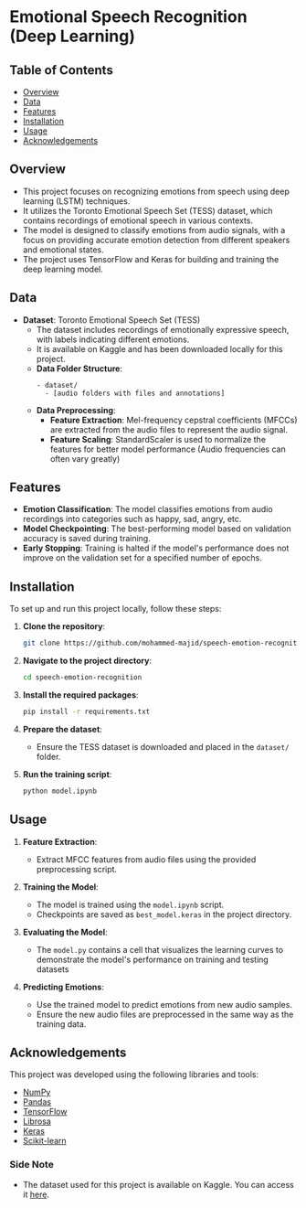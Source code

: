 # Emotional Speech Recognition (Deep Learning)

## Table of Contents
- [Overview](#overview)
- [Data](#data)
- [Features](#features)
- [Installation](#installation)
- [Usage](#usage)
- [Acknowledgements](#acknowledgements)

## Overview

- This project focuses on recognizing emotions from speech using deep learning (LSTM) techniques.
- It utilizes the Toronto Emotional Speech Set (TESS) dataset, which contains recordings of emotional speech in various contexts.
- The model is designed to classify emotions from audio signals, with a focus on providing accurate emotion detection from different speakers and emotional states.
- The project uses TensorFlow and Keras for building and training the deep learning model.

## Data

- **Dataset**: Toronto Emotional Speech Set (TESS)
  - The dataset includes recordings of emotionally expressive speech, with labels indicating different emotions.
  - It is available on Kaggle and has been downloaded locally for this project.
  - **Data Folder Structure**:
    ```
    - dataset/
      - [audio folders with files and annotations]
    ```
  - **Data Preprocessing**:
    - **Feature Extraction**: Mel-frequency cepstral coefficients (MFCCs) are extracted from the audio files to represent the audio signal.
    - **Feature Scaling**: StandardScaler is used to normalize the features for better model performance (Audio frequencies can often vary greatly)

## Features

- **Emotion Classification**: The model classifies emotions from audio recordings into categories such as happy, sad, angry, etc.
- **Model Checkpointing**: The best-performing model based on validation accuracy is saved during training.
- **Early Stopping**: Training is halted if the model's performance does not improve on the validation set for a specified number of epochs.

## Installation

To set up and run this project locally, follow these steps:

1. **Clone the repository**:
    ```bash
    git clone https://github.com/mohammed-majid/speech-emotion-recognition.git
    ```

2. **Navigate to the project directory**:
    ```bash
    cd speech-emotion-recognition
    ```

3. **Install the required packages**:
    ```bash
    pip install -r requirements.txt
    ```

4. **Prepare the dataset**:
    - Ensure the TESS dataset is downloaded and placed in the `dataset/` folder.

5. **Run the training script**:
    ```bash
    python model.ipynb
    ```

## Usage

1. **Feature Extraction**:
    - Extract MFCC features from audio files using the provided preprocessing script.

2. **Training the Model**:
    - The model is trained using the `model.ipynb` script.
    - Checkpoints are saved as `best_model.keras` in the project directory.

3. **Evaluating the Model**:
    - The `model.py` contains a cell that visualizes the learning curves to demonstrate the model's performance on training and testing datasets

4. **Predicting Emotions**:
    - Use the trained model to predict emotions from new audio samples.
    - Ensure the new audio files are preprocessed in the same way as the training data.

## Acknowledgements

This project was developed using the following libraries and tools:
- [NumPy](https://numpy.org/)
- [Pandas](https://pandas.pydata.org/)
- [TensorFlow](https://www.tensorflow.org/)
- [Librosa](https://librosa.org/)
- [Keras](https://keras.io/)
- [Scikit-learn](https://scikit-learn.org/)

### Side Note
- The dataset used for this project is available on Kaggle. You can access it [here](https://www.kaggle.com/datasets/ejlok1/toronto-emotional-speech-set-tess).
